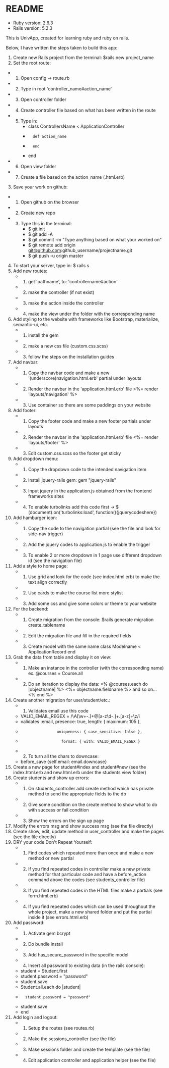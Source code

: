 # README

* Ruby version: 
	2.6.3
* Rails version:
	5.2.3

This is UnivApp, created for learning ruby and ruby on rails.

Below, I have written the steps taken to build this app:
1. Create new Rails project from the terminal:
	$rails new project_name
2. Set the root route:
  * 1. Open config -> route.rb
  * 2. Type in root 'controller_name#action_name'
  * 3. Open controller folder
  * 4. Create controller file based on what has been written in the route
  * 5. Type in: 
  		*	class ControllersName < ApplicationController
  		*		def action_name
  		* 	 	end
  		*  	end
  * 6. Open view folder
  * 7. Create a file based on the action_name (.html.erb)
3. Save your work on github:
  * 1. Open github on the browser
  * 2. Create new repo
  * 3. Type this in the terminal:
		*	$ git init
		*	$ git add -A
		*	$ git commit -m "Type anything based on what your worked on"
		*	$ git remote add origin git@github.com:github_username/projectname.git
		*	$ git push -u origin master
 4. To start your server, type in: $ rails s
 5. Add new routes:
 	* 1. get 'pathname', to: 'controllername#action'
 	* 2. make the controller (if not exist)
 	* 3. make the action inside the controller
 	* 4. make the view under the folder with the corresponding name
6. Add styling to the website with frameworks like Bootstrap, materialize, semantic-ui, etc.
	* 1. install the gem
	* 2. make a new css file (custom.css.scss)
	* 3. follow the steps on the installation guides
7. Add navbar:
	* 1. Copy the navbar code and make a new '(underscore)navigation.html.erb' partial under layouts
	* 2. Render the navbar in the 'application.html.erb' file <%= render 'layouts/navigation' %>
	* 3. Use container so there are some paddings on your website
8. Add footer:
	* 1. Copy the footer code and make a new footer partials under layouts
	* 2. Render the navbar in the 'application.html.erb' file <%= render 'layouts/footer' %>
	* 3. Edit custom.css.scss so the footer get sticky
9. Add dropdown menu:
	* 1. Copy the dropdown code to the intended navigation item
	* 2. Install jquery-rails gem: gem "jquery-rails"
	* 3. Input jquery in the application.js obtained from the frontend frameworks sites
	* 4. To enable turbolinks add this code first -> $ (document).on('turbolinks:load', function(){jquerycodeshere})
10. Add hamburger icon:
	* 1. Copy the code to the navigation partial (see the file and look for side-nav trigger)
	* 2. Add the jquery codes to application.js to enable the trigger
	* 3. To enable 2 or more dropdown in 1 page use different dropdown id (see the navigation file)
11. Add a style to home page:
	* 1. Use grid and look for the code (see index.html.erb) to make the text align correctly
	* 2. Use cards to make the course list more stylist
	* 3. Add some css and give some colors or theme to your website
12. For the backend:
	* 1. Create migration from the console: $rails generate migration create_tablename
	* 2. Edit the migration file and fill in the required fields
	* 3. Create model with the same name
			class Modelname < ApplicationRecord
			end
13. Grab the data from table and display it on view:
	* 1. Make an instance in the controller (with the corresponding name) ex.:@courses = Course.all
	* 2. Do an iteration to display the data:
			<% @courses.each do |objectname| %>
				<%= objectname.fieldname %> and so on...
			<% end %>
14. Create another migration for user/student/etc.:
	* 1. Validates email use this code 
	*	VALID_EMAIL_REGEX = /\A[\w+\-.]+@[a-z\d\-.]+\.[a-z]+\z/i  
	*	validates :email, presence: true, length: { maximum: 105 },            
	*                     uniqueness: { case_sensitive: false },            
	*                       format: { with: VALID_EMAIL_REGEX }
	* 2. To turn all the chars to downcase:
	*	before_save {self.email: email.downcase}
15. Create a new page for student#index and student#new (see the index.html.erb and new.html.erb under the students view folder)
16. Create students and show up errors:
	* 1. On students_controller add create method which has private method to send the appropriate fields to the db 
	* 2. Give some condition on the create method to show what to do with success or fail condition
	* 3. Show the errors on the sign up page
17. Modify the errors msg and show success msg (see the file directly)
18. Create show, edit, update method in user_controller and make the pages (see the file directly)
19. DRY your code Don't Repeat Yourself:
	* 1. Find codes which repeated more than once and make a new method or new partial
	* 2. If you find repeated codes in controller make a new private method for that particular code and have a before_action command above the codes (see students_controller file)
	* 3. If you find repeated codes in the HTML files make a partials (see form.html.erb)
	* 4. If you find repeated codes which can be used throughout the whole project, make a new shared folder and put the partial inside it (see errors.html.erb)
20. Add password:
	* 1. Activate gem bcrypt
	* 2. Do bundle install
	* 3. Add has_secure_password in the specific model
	* 4. Insert all password to existing data (in the rails console):
	*	student = Student.first
	*	student.password = "password"
	*	student.save
	*	Student.all.each do |student|
	*		student.password = "password"
	*	student.save
	*	end
21. Add login and logout:
	* 1. Setup the routes (see routes.rb)
	* 2. Make the sessions_controller (see the file)
	* 3. Make sessions folder and create the template (see the file)
	* 4. Edit application controller and application helper (see the file)